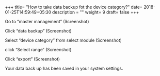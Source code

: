 +++
title= "How to take data backup fot the device category?"
date= 2018-01-25T14:59:49+05:30
description = ""
weight= 9
draft= false
+++


Go to “master management”
(Screenshot)

Click “data backup”
(Screenshot)

Select “device category” from select module
(Screenshot)

click “Select range”
(Screenshot)

Click “export”
(Screenshot)

Your data back up has been saved in your system settings.



